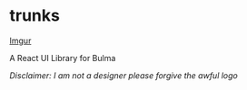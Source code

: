 # trunks

[Imgur](https://i.imgur.com/DMqa7mg.png)

A React UI Library for Bulma


*Disclaimer:  I am not a designer please forgive the awful logo*